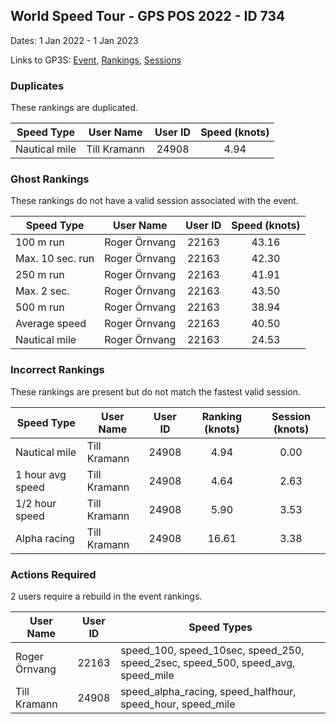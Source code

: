 ## World Speed Tour - GPS POS 2022  - ID 734

Dates: 1 Jan 2022 - 1 Jan 2023

Links to GP3S: [Event](https://www.gps-speedsurfing.com/default.aspx?mnu=event&val=734), [Rankings](https://www.gps-speedsurfing.com/default.aspx?mnu=eventranking&val=734), [Sessions](https://www.gps-speedsurfing.com/default.aspx?mnu=eventsessions&val=734)

### Duplicates

These rankings are duplicated.

| Speed Type | User Name | User ID | Speed (knots) |
| ---------- | --------- | :-----: | :-----------: |
| Nautical mile | Till Kramann | 24908 | 4.94 |

### Ghost Rankings

These rankings do not have a valid session associated with the event.

| Speed Type | User Name | User ID | Speed (knots) |
| ---------- | --------- | :-----: | :-----------: |
| 100 m run | Roger Örnvang | 22163 | 43.16 |
| Max. 10 sec. run | Roger Örnvang | 22163 | 42.30 |
| 250 m run | Roger Örnvang | 22163 | 41.91 |
| Max. 2 sec. | Roger Örnvang | 22163 | 43.50 |
| 500 m run | Roger Örnvang | 22163 | 38.94 |
| Average speed | Roger Örnvang | 22163 | 40.50 |
| Nautical mile | Roger Örnvang | 22163 | 24.53 |

### Incorrect Rankings

These rankings are present but do not match the fastest valid session.

| Speed Type | User Name | User ID | Ranking (knots) | Session (knots) |
| ---------- | --------- | :-----: | :-------------: | :-------------: |
| Nautical mile | Till Kramann | 24908 | 4.94 | 0.00 |
| 1 hour avg speed | Till Kramann | 24908 | 4.64 | 2.63 |
| 1/2 hour speed | Till Kramann | 24908 | 5.90 | 3.53 |
| Alpha racing | Till Kramann | 24908 | 16.61 | 3.38 |

### Actions Required

2 users require a rebuild in the event rankings.

| User Name | User ID | Speed Types |
| --------- | :-----: | ----------- |
| Roger Örnvang | 22163 | speed_100, speed_10sec, speed_250, speed_2sec, speed_500, speed_avg, speed_mile |
| Till Kramann | 24908 | speed_alpha_racing, speed_halfhour, speed_hour, speed_mile |
